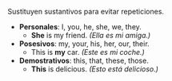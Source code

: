 Sustituyen sustantivos para evitar repeticiones.

- **Personales**: I, you, he, she, we, they.
    - **She** is my friend. _(Ella es mi amiga.)_
- **Posesivos**: my, your, his, her, our, their.
    - This is **my** car. _(Este es mi coche.)_
- **Demostrativos**: this, that, these, those.
    - **This** is delicious. _(Esto está delicioso.)_